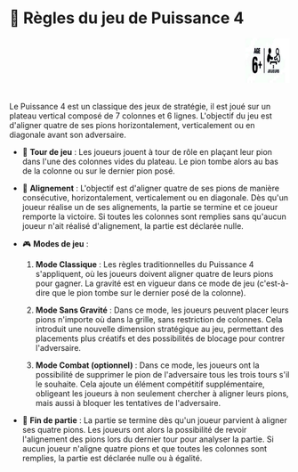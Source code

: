# 📜 Règles du jeu de Puissance 4

<div align="right">
  <img src="./img/age_minimal.png" alt="age_minimal" width="80" height="80"/>
    
</div>

<div>&nbsp</div>

Le Puissance 4 est un classique des jeux de stratégie, il est joué sur un plateau vertical composé de 7 colonnes et 6 lignes. L'objectif du jeu est d'aligner quatre de ses pions horizontalement, verticalement ou en diagonale avant son adversaire.

* 🔄 **Tour de jeu** : Les joueurs jouent à tour de rôle en plaçant leur pion dans l'une des colonnes vides du plateau. Le pion tombe alors au bas de la colonne ou sur le dernier pion posé.

* 🔗 **Alignement** : L'objectif est d'aligner quatre de ses pions de manière consécutive, horizontalement, verticalement ou en diagonale. Dès qu'un joueur réalise un de ses alignements, la partie se termine et ce joueur remporte la victoire. Si toutes les colonnes sont remplies sans qu'aucun joueur n'ait réalisé d'alignement, la partie est déclarée nulle.

* 🎮 **Modes de jeu** :

    1) **Mode Classique** : Les règles traditionnelles du Puissance 4 s'appliquent, où les joueurs doivent aligner quatre de leurs pions pour gagner. La gravité est en vigueur dans ce mode de jeu (c'est-à-dire que le pion tombe sur le dernier posé de la colonne).

    2) **Mode Sans Gravité** : Dans ce mode, les joueurs peuvent placer leurs pions n'importe où dans la grille, sans restriction de colonnes. Cela introduit une nouvelle dimension stratégique au jeu, permettant des placements plus créatifs et des possibilités de blocage pour contrer l'adversaire.

    3) **Mode Combat (optionnel)** : Dans ce mode, les joueurs ont la possibilité de supprimer le pion de l'adversaire tous les trois tours s'il le souhaite. Cela ajoute un élément compétitif supplémentaire, obligeant les joueurs à non seulement chercher à aligner leurs pions, mais aussi à bloquer les tentatives de l'adversaire.

* 🏁 **Fin de partie** : La partie se termine dès qu'un joueur parvient à aligner ses quatre pions. Les joueurs ont alors la possibilité de revoir l'alignement des pions lors du dernier tour pour analyser la partie. Si aucun joueur n'aligne quatre pions et que toutes les colonnes sont remplies, la partie est déclarée nulle ou à égalité.
